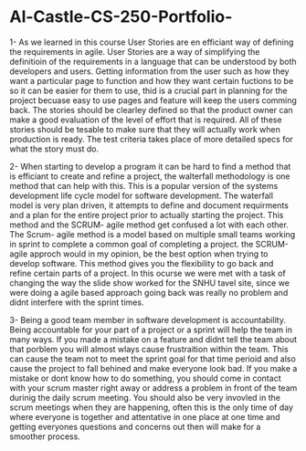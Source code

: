# Al-Castle-CS-250-Portfolio-

1- As we learned in this course User Stories are en efficiant way of defining the requirements in agile. User Stories are a way of simplifying the definitioin of the requirements in a language that can be understood by both developers and users. Getting information from the user such as how they want a particular page to function and how they want certain fuctions to be so it can be easier for them to use, thid is a crucial part in planning for the project becuase easy to use pages and feature will keep the users comming back. The stories should be clearley defined so that the product owner can make a good evaluation of the level of effort that is required. All of these stories should be tesable to make sure that they will actually work when production is ready. The test criteria takes place of more detailed specs for what the story must do. 

2- When starting to develop a program it can be hard to find a method that is efficiant to create and refine a project, the walterfall methodology is one method that can help with this. This is a popular version of the systems development life cycle model for software development. The waterfall model is very plan driven, it attempts to define and document requirments and a plan for the entire project prior to actually starting the project. This method and the SCRUM- agile method get confused a lot with each other. The Scrum- agile method is a model based on multiple small teams working in sprint to complete a common goal of completing a project. the SCRUM-agile approch would in my opinion, be the best option when trying to develop software. This method gives you the flexibility to go back and refine certain parts of a project. In this ocurse we were met with a task of changing the way the slide show worked for the SNHU tavel site, since we were doing a agile based approach going back was really no problem and didnt interfere with the sprint times.

3- Being a good team member in software development is accountability. Being accountable for your part of a project or a sprint will  help the team in many ways. If you made a mistake on a feature and didnt tell the team about that porblem you will almost wlays cause frustraition within the team. This can cause the team not to meet the sprint goal for that time perioid and also cause the project to fall behined and make everyone look bad. If you make a mistake or dont know how to do something, you should come in contact with your scrum master right away or address a problem in front of the team durinig the daily scrum meeting. You should also be very invovled in the scrum meetings when they are happening, often this is the only time of day where everyone is together and attentative in one place at one time and getting everyones questions and concerns out then will make for a smoother process. 


